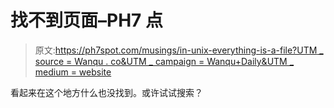 # 找不到页面–PH7 点

> 原文:[https://ph7spot.com/musings/in-unix-everything-is-a-file?UTM _ source = Wanqu . co&UTM _ campaign = Wanqu+Daily&UTM _ medium = website](https://ph7spot.com/musings/in-unix-everything-is-a-file?utm_source=wanqu.co&utm_campaign=Wanqu+Daily&utm_medium=website)

<main id="main" class="site-main clearfix">



看起来在这个地方什么也没找到。或许试试搜索？



</main>